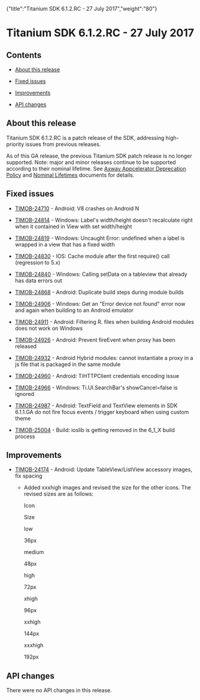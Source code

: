 {"title":"Titanium SDK 6.1.2.RC -  27 July 2017","weight":"80"}

# Titanium SDK 6.1.2.RC - 27 July 2017

## Contents

* [About this release](#Aboutthisrelease)

* [Fixed issues](#Fixedissues)

* [Improvements](#Improvements)

* [API changes](#APIchanges)


## About this release

Titanium SDK 6.1.2.RC is a patch release of the SDK, addressing high-priority issues from previous releases.

As of this GA release, the previous Titanium SDK patch release is no longer supported. Note: major and minor releases continue to be supported according to their nominal lifetime. See [Axway Appcelerator Deprecation Policy](/docs/appc/AMPLIFY_Appcelerator_Services_Overview/Axway_Appcelerator_Deprecation_Policy/) and [Nominal Lifetimes](/docs/appc/AMPLIFY_Appcelerator_Services_Overview/Axway_Appcelerator_Product_Lifecycle/#NominalLifetimes) documents for details.

## Fixed issues

* [TIMOB-24710](https://jira.appcelerator.org/browse/TIMOB-24710) - Android: V8 crashes on Android N

* [TIMOB-24814](https://jira.appcelerator.org/browse/TIMOB-24814) - Windows: Label's width/height doesn't recalculate right when it contained in View with set width/height

* [TIMOB-24819](https://jira.appcelerator.org/browse/TIMOB-24819) - Windows: Uncaught Error: undefined when a label is wrapped in a view that has a fixed width

* [TIMOB-24830](https://jira.appcelerator.org/browse/TIMOB-24830) - IOS: Cache module after the first require() call (regression to 5.x)

* [TIMOB-24840](https://jira.appcelerator.org/browse/TIMOB-24840) - Windows: Calling setData on a tableview that already has data errors out

* [TIMOB-24868](https://jira.appcelerator.org/browse/TIMOB-24868) - Android: Duplicate build steps during module builds

* [TIMOB-24906](https://jira.appcelerator.org/browse/TIMOB-24906) - Windows: Get an "Error device not found" error now and again when building to an Android emulator

* [TIMOB-24911](https://jira.appcelerator.org/browse/TIMOB-24911) \- Android: Filtering R. files when building Android modules does not work on Windows

* [TIMOB-24926](https://jira.appcelerator.org/browse/TIMOB-24926) - Android: Prevent fireEvent when proxy has been released

* [TIMOB-24932](https://jira.appcelerator.org/browse/TIMOB-24932) - Android Hybrid modules: cannot instantiate a proxy in a js file that is packaged in the same module

* [TIMOB-24960](https://jira.appcelerator.org/browse/TIMOB-24960) - Android: TiHTTPClient credentials encoding issue

* [TIMOB-24966](https://jira.appcelerator.org/browse/TIMOB-24966) \- Windows: Ti.UI.SearchBar's showCancel=false is ignored

* [TIMOB-24987](https://jira.appcelerator.org/browse/TIMOB-24987) - Android: TextField and TextView elements in SDK 6.1.1.GA do not fire focus events / trigger keyboard when using custom theme

* [TIMOB-25004](https://jira.appcelerator.org/browse/TIMOB-25004) - Build: ioslib is getting removed in the 6\_1\_X build process


## Improvements

* [TIMOB-24174](https://jira.appcelerator.org/browse/TIMOB-24174) - Android: Update TableView/ListView accessory images, fix spacing

  * Added xxxhigh images and revised the size for the other icons. The revised sizes are as follows:

    Icon

    Size

    low

    36px

    medium

    48px

    high

    72px

    xhigh

    96px

    xxhigh

    144px

    xxxhigh

    192px


## API changes

There were no API changes in this release.
